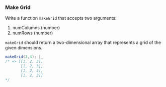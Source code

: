 ### Make Grid

Write a function `makeGrid` that accepts two arguments:

1. numColumns (number)
2. numRows (number)

`makeGrid` should return a two-dimensional array that represents a grid of the
given dimensions.

```javascript
makeGrid(3,4); |_
/* => [[1, 2, 3],
       [1, 2, 3],
       [1, 2, 3],
       [1, 2, 3]]
*/
```
